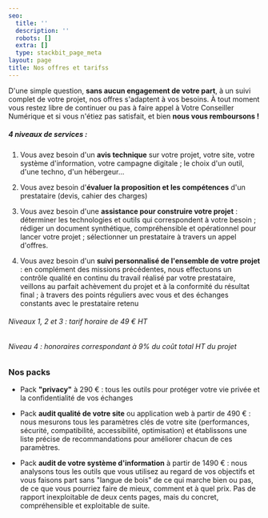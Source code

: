 ```yaml
---
seo:
  title: ''
  description: ''
  robots: []
  extra: []
  type: stackbit_page_meta
layout: page
title: Nos offres et tarifss
---
```

D'une simple question, **sans aucun engagement de votre part**, à un suivi complet de votre projet, nos offres s'adaptent à vos besoins. À tout moment vous restez libre de continuer ou pas à faire appel à Votre Conseiller Numérique et si vous n'étiez pas satisfait, et bien **nous vous remboursons !**

##### 4 niveaux de services :

1.  Vous avez besoin d'un **avis technique** sur votre projet, votre site, votre système d'information, votre campagne digitale ; le choix d'un outil, d'une techno, d'un hébergeur...

2.  Vous avez besoin d'**évaluer la proposition et les compétences** d'un prestataire (devis, cahier des charges)

3.  Vous avez besoin d'une **assistance pour construire votre projet** : déterminer les technologies et outils qui correspondent à votre besoin ; rédiger un document synthétique, compréhensible et opérationnel pour lancer votre projet ; sélectionner un prestataire à travers un appel d'offres.

4.  Vous avez besoin d'un **suivi personnalisé de l'ensemble de votre projet** : en complément des missions précédentes, nous effectuons un contrôle qualité en continu du travail réalisé par votre prestataire, veillons au parfait achèvement du projet et à la conformité du résultat final ; à travers des points réguliers avec vous et des échanges constants avec le prestataire retenu

###### Niveaux 1, 2 et 3 : tarif horaire de 49 € HT

###### Niveau 4 : honoraires correspondant à 9% du coût total HT du projet

### Nos packs

*   Pack **"privacy"** à 290 € : tous les outils pour protéger votre vie privée et la confidentialité de vos échanges

*   Pack **audit qualité de votre site** ou application web à partir de 490 € : nous mesurons tous les paramètres clés de votre site (performances, sécurité, compatibilité, accessibilité, optimisation) et établissons une liste précise de recommandations pour améliorer chacun de ces paramètres.

*   Pack **audit de votre système d'information** à partir de 1490 € : nous analysons tous les outils que vous utilisez au regard de vos objectifs et vous faisons part sans "langue de bois" de ce qui marche bien ou pas, de ce que vous pourriez faire de mieux, comment et à quel prix. Pas de rapport inexploitable de deux cents pages, mais du concret, compréhensible et exploitable de suite.
